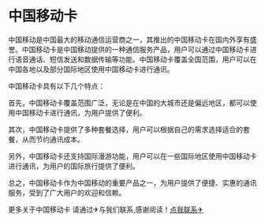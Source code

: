 # 中国移动卡

中国移动是中国最大的移动通信运营商之一，其推出的中国移动卡在国内外享有盛誉。中国移动卡是中国移动提供的一种通信服务产品，用户可以通过中国移动卡进行语音通话、短信发送和数据传输等功能。中国移动卡覆盖全国范围，用户可以在中国各地以及部分国际地区使用中国移动卡进行通讯。

中国移动卡具有以下几个特点：

首先，中国移动卡覆盖范围广泛，无论是在中国的大城市还是偏远地区，都可以使用中国移动卡进行通讯，为用户提供了便利。

其次，中国移动卡提供了多种套餐选择，用户可以根据自己的需求选择适合的套餐，从而节约通讯成本。

另外，中国移动卡还支持国际漫游功能，用户可以在一些国际地区使用中国移动卡进行通讯，为用户的国际旅行提供了便利。

总之，中国移动卡作为中国移动的重要产品之一，为用户提供了便捷、实惠的通讯服务，受到了广大用户的欢迎和信赖。

更多关于中国移动卡 请通过✈与我们联系,感谢阅读！[点我联系✈](https://auth.k02.cc)